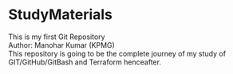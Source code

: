 # StudyMaterials
This is my first Git Repository
<br>
Author: Manohar Kumar (KPMG)
<br>
This repository is going to be the complete journey of my study of GIT/GitHub/GitBash and Terraform henceafter. 
